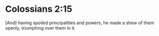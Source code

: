 # Colossians 2:15

[And] having spoiled principalities and powers, he made a shew of them openly, triumphing over them in it.